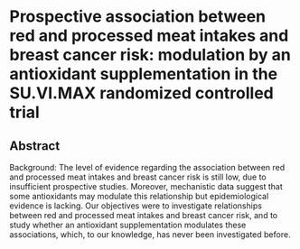 # Prospective association between red and processed meat intakes and breast cancer risk: modulation by an antioxidant supplementation in the SU.VI.MAX randomized controlled trial

## Abstract

Background: The level of evidence regarding the association between red and processed meat intakes and breast cancer risk is still low, due to insufficient prospective studies. Moreover, mechanistic data suggest that some antioxidants may modulate this relationship but epidemiological evidence is lacking. Our objectives were to investigate relationships between red and processed meat intakes and breast cancer risk, and to study whether an antioxidant supplementation modulates these associations, which, to our knowledge, has never been investigated before. 